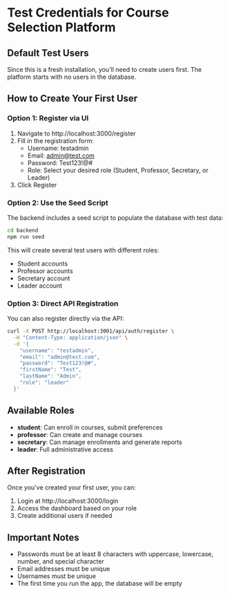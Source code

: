 # Test Credentials for Course Selection Platform

## Default Test Users

Since this is a fresh installation, you'll need to create users first. The platform starts with no users in the database.

## How to Create Your First User

### Option 1: Register via UI
1. Navigate to http://localhost:3000/register
2. Fill in the registration form:
   - Username: testadmin
   - Email: admin@test.com
   - Password: Test123!@#
   - Role: Select your desired role (Student, Professor, Secretary, or Leader)
3. Click Register

### Option 2: Use the Seed Script
The backend includes a seed script to populate the database with test data:

```bash
cd backend
npm run seed
```

This will create several test users with different roles:
- Student accounts
- Professor accounts  
- Secretary account
- Leader account

### Option 3: Direct API Registration
You can also register directly via the API:

```bash
curl -X POST http://localhost:3001/api/auth/register \
  -H "Content-Type: application/json" \
  -d '{
    "username": "testadmin",
    "email": "admin@test.com", 
    "password": "Test123!@#",
    "firstName": "Test",
    "lastName": "Admin",
    "role": "leader"
  }'
```

## Available Roles
- **student**: Can enroll in courses, submit preferences
- **professor**: Can create and manage courses
- **secretary**: Can manage enrollments and generate reports
- **leader**: Full administrative access

## After Registration
Once you've created your first user, you can:
1. Login at http://localhost:3000/login
2. Access the dashboard based on your role
3. Create additional users if needed

## Important Notes
- Passwords must be at least 8 characters with uppercase, lowercase, number, and special character
- Email addresses must be unique
- Usernames must be unique
- The first time you run the app, the database will be empty